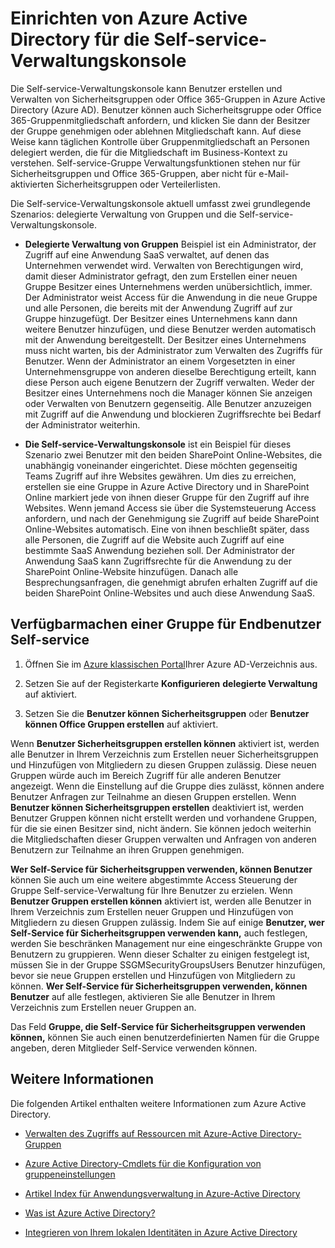 <properties
    pageTitle="Einrichten von Azure Active Directory für Self-Service-Anwendung Access Management | Microsoft Azure"
    description="Die Self-service-Verwaltungskonsole ermöglicht Benutzern, erstellen und Verwalten von Sicherheitsgruppen oder Office 365-Gruppen in Azure Active Directory und bietet Benutzern die Möglichkeit, die Anfrage Sicherheitsgruppe oder Office 365-Gruppenmitgliedschaft"
    services="active-directory"
    documentationCenter=""
  authors="curtand"
    manager="femila"
    editor=""
    />

<tags
    ms.service="active-directory"
    ms.workload="identity"
    ms.tgt_pltfrm="na"
    ms.devlang="na"
    ms.topic="get-started-article"
    ms.date="08/10/2016"
    ms.author="curtand"/>

# <a name="setting-up-azure-active-directory-for-self-service-group-management"></a>Einrichten von Azure Active Directory für die Self-service-Verwaltungskonsole

Die Self-service-Verwaltungskonsole kann Benutzer erstellen und Verwalten von Sicherheitsgruppen oder Office 365-Gruppen in Azure Active Directory (Azure AD). Benutzer können auch Sicherheitsgruppe oder Office 365-Gruppenmitgliedschaft anfordern, und klicken Sie dann der Besitzer der Gruppe genehmigen oder ablehnen Mitgliedschaft kann. Auf diese Weise kann täglichen Kontrolle über Gruppenmitgliedschaft an Personen delegiert werden, die für die Mitgliedschaft im Business-Kontext zu verstehen. Self-service-Gruppe Verwaltungsfunktionen stehen nur für Sicherheitsgruppen und Office 365-Gruppen, aber nicht für e-Mail-aktivierten Sicherheitsgruppen oder Verteilerlisten.

Die Self-service-Verwaltungskonsole aktuell umfasst zwei grundlegende Szenarios: delegierte Verwaltung von Gruppen und die Self-service-Verwaltungskonsole.

- **Delegierte Verwaltung von Gruppen** 
   Beispiel ist ein Administrator, der Zugriff auf eine Anwendung SaaS verwaltet, auf denen das Unternehmen verwendet wird. Verwalten von Berechtigungen wird, damit dieser Administrator gefragt, den zum Erstellen einer neuen Gruppe Besitzer eines Unternehmens werden unübersichtlich, immer. Der Administrator weist Access für die Anwendung in die neue Gruppe und alle Personen, die bereits mit der Anwendung Zugriff auf zur Gruppe hinzugefügt. Der Besitzer eines Unternehmens kann dann weitere Benutzer hinzufügen, und diese Benutzer werden automatisch mit der Anwendung bereitgestellt. Der Besitzer eines Unternehmens muss nicht warten, bis der Administrator zum Verwalten des Zugriffs für Benutzer. Wenn der Administrator an einem Vorgesetzten in einer Unternehmensgruppe von anderen dieselbe Berechtigung erteilt, kann diese Person auch eigene Benutzern der Zugriff verwalten. Weder der Besitzer eines Unternehmens noch die Manager können Sie anzeigen oder Verwalten von Benutzern gegenseitig. Alle Benutzer anzuzeigen mit Zugriff auf die Anwendung und blockieren Zugriffsrechte bei Bedarf der Administrator weiterhin.

- **Die Self-service-Verwaltungskonsole** 
   ist ein Beispiel für dieses Szenario zwei Benutzer mit den beiden SharePoint Online-Websites, die unabhängig voneinander eingerichtet. Diese möchten gegenseitig Teams Zugriff auf ihre Websites gewähren. Um dies zu erreichen, erstellen sie eine Gruppe in Azure Active Directory und in SharePoint Online markiert jede von ihnen dieser Gruppe für den Zugriff auf ihre Websites. Wenn jemand Access sie über die Systemsteuerung Access anfordern, und nach der Genehmigung sie Zugriff auf beide SharePoint Online-Websites automatisch. Eine von ihnen beschließt später, dass alle Personen, die Zugriff auf die Website auch Zugriff auf eine bestimmte SaaS Anwendung beziehen soll. Der Administrator der Anwendung SaaS kann Zugriffsrechte für die Anwendung zu der SharePoint Online-Website hinzufügen. Danach alle Besprechungsanfragen, die genehmigt abrufen erhalten Zugriff auf die beiden SharePoint Online-Websites und auch diese Anwendung SaaS.

## <a name="making-a-group-available-for-end-user-self-service"></a>Verfügbarmachen einer Gruppe für Endbenutzer Self-service

1. Öffnen Sie im [Azure klassischen Portal](https://manage.windowsazure.com)Ihrer Azure AD-Verzeichnis aus.

2. Setzen Sie auf der Registerkarte **Konfigurieren** **delegierte Verwaltung** auf aktiviert.

3. Setzen Sie die **Benutzer können Sicherheitsgruppen** oder **Benutzer können Office Gruppen erstellen** auf aktiviert.

Wenn **Benutzer Sicherheitsgruppen erstellen können** aktiviert ist, werden alle Benutzer in Ihrem Verzeichnis zum Erstellen neuer Sicherheitsgruppen und Hinzufügen von Mitgliedern zu diesen Gruppen zulässig. Diese neuen Gruppen würde auch im Bereich Zugriff für alle anderen Benutzer angezeigt. Wenn die Einstellung auf die Gruppe dies zulässt, können andere Benutzer Anfragen zur Teilnahme an diesen Gruppen erstellen. Wenn **Benutzer können Sicherheitsgruppen erstellen** deaktiviert ist, werden Benutzer Gruppen können nicht erstellt werden und vorhandene Gruppen, für die sie einen Besitzer sind, nicht ändern. Sie können jedoch weiterhin die Mitgliedschaften dieser Gruppen verwalten und Anfragen von anderen Benutzern zur Teilnahme an ihren Gruppen genehmigen.

**Wer Self-Service für Sicherheitsgruppen verwenden, können Benutzer** können Sie auch um eine weitere abgestimmte Access Steuerung der Gruppe Self-service-Verwaltung für Ihre Benutzer zu erzielen. Wenn **Benutzer Gruppen erstellen können** aktiviert ist, werden alle Benutzer in Ihrem Verzeichnis zum Erstellen neuer Gruppen und Hinzufügen von Mitgliedern zu diesen Gruppen zulässig. Indem Sie auf einige **Benutzer, wer Self-Service für Sicherheitsgruppen verwenden kann,** auch festlegen, werden Sie beschränken Management nur eine eingeschränkte Gruppe von Benutzern zu gruppieren. Wenn dieser Schalter zu einigen festgelegt ist, müssen Sie in der Gruppe SSGMSecurityGroupsUsers Benutzer hinzufügen, bevor sie neue Gruppen erstellen und Hinzufügen von Mitgliedern zu können. **Wer Self-Service für Sicherheitsgruppen verwenden, können Benutzer** auf alle festlegen, aktivieren Sie alle Benutzer in Ihrem Verzeichnis zum Erstellen neuer Gruppen an.

Das Feld **Gruppe, die Self-Service für Sicherheitsgruppen verwenden können,** können Sie auch einen benutzerdefinierten Namen für die Gruppe angeben, deren Mitglieder Self-Service verwenden können.

## <a name="additional-information"></a>Weitere Informationen

Die folgenden Artikel enthalten weitere Informationen zum Azure Active Directory.

* [Verwalten des Zugriffs auf Ressourcen mit Azure-Active Directory-Gruppen](active-directory-manage-groups.md)

* [Azure Active Directory-Cmdlets für die Konfiguration von gruppeneinstellungen](active-directory-accessmanagement-groups-settings-cmdlets.md)

* [Artikel Index für Anwendungsverwaltung in Azure-Active Directory](active-directory-apps-index.md)

* [Was ist Azure Active Directory?](active-directory-whatis.md)

* [Integrieren von Ihrem lokalen Identitäten in Azure Active Directory](active-directory-aadconnect.md)

